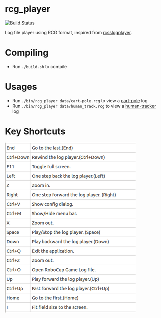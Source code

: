 # rcg\_player

[![Build Status](https://travis-ci.org/aijunbai/rcg_player.svg?branch=master)](https://travis-ci.org/aijunbai/rcg_player)  

Log file player using RCG format, inspired from [rcsslogplayer](http://sourceforge.net/projects/sserver/files/rcsslogplayer/).

# Compiling
- Run `./build.sh` to compile

# Usages
- Run `./bin/rcg_player data/cart-pole.rcg` to view a [cart-pole](https://github.com/aijunbai/pole) log
- Run `./bin/rcg_player data/human_track.rcg` to view a [human-tracker](https://github.com/aijunbai/pfs) log

# Key Shortcuts
![data/keys.png](data/keys.png "Key Shortcuts")

